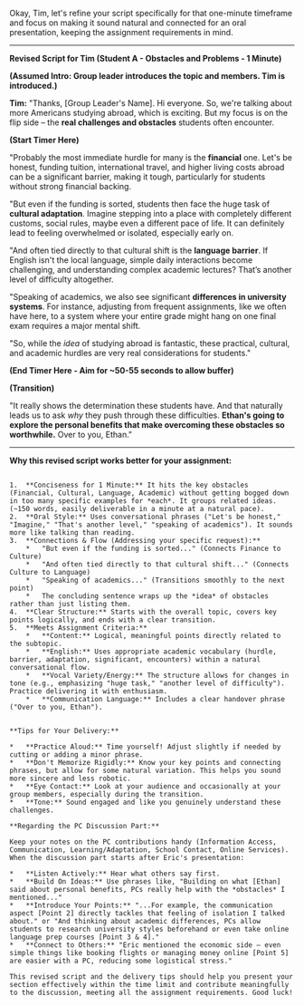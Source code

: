Okay, Tim, let's refine your script specifically for that one-minute timeframe and focus on making it sound natural and connected for an oral presentation, keeping the assignment requirements in mind.

---

**Revised Script for Tim (Student A - Obstacles and Problems - 1 Minute)**

**(Assumed Intro: Group leader introduces the topic and members. Tim is introduced.)**

**Tim:** "Thanks, [Group Leader's Name]. Hi everyone. So, we're talking about more Americans studying abroad, which is exciting. But my focus is on the flip side – the **real challenges and obstacles** students often encounter.

**(Start Timer Here)**

"Probably the most immediate hurdle for many is the **financial** one. Let's be honest, funding tuition, international travel, and higher living costs abroad can be a significant barrier, making it tough, particularly for students without strong financial backing.

"But even if the funding is sorted, students then face the huge task of **cultural adaptation**. Imagine stepping into a place with completely different customs, social rules, maybe even a different pace of life. It can definitely lead to feeling overwhelmed or isolated, especially early on.

"And often tied directly to that cultural shift is the **language barrier**. If English isn't the local language, simple daily interactions become challenging, and understanding complex academic lectures? That’s another level of difficulty altogether.

"Speaking of academics, we also see significant **differences in university systems**. For instance, adjusting from frequent assignments, like we often have here, to a system where your entire grade might hang on one final exam requires a major mental shift.

"So, while the *idea* of studying abroad is fantastic, these practical, cultural, and academic hurdles are very real considerations for students."

**(End Timer Here - Aim for ~50-55 seconds to allow buffer)**

**(Transition)**

"It really shows the determination these students have. And that naturally leads us to ask *why* they push through these difficulties. **Ethan's going to explore the personal benefits that make overcoming these obstacles so worthwhile.** Over to you, Ethan."

---

**Why this revised script works better for your assignment:**
```

1.  **Conciseness for 1 Minute:** It hits the key obstacles (Financial, Cultural, Language, Academic) without getting bogged down in too many specific examples for *each*. It groups related ideas. (~150 words, easily deliverable in a minute at a natural pace).
2.  **Oral Style:** Uses conversational phrases ("Let's be honest," "Imagine," "That's another level," "speaking of academics"). It sounds more like talking than reading.
3.  **Connections & Flow (Addressing your specific request):**
    *   "But even if the funding is sorted..." (Connects Finance to Culture)
    *   "And often tied directly to that cultural shift..." (Connects Culture to Language)
    *   "Speaking of academics..." (Transitions smoothly to the next point)
    *   The concluding sentence wraps up the *idea* of obstacles rather than just listing them.
4.  **Clear Structure:** Starts with the overall topic, covers key points logically, and ends with a clear transition.
5.  **Meets Assignment Criteria:**
    *   **Content:** Logical, meaningful points directly related to the subtopic.
    *   **English:** Uses appropriate academic vocabulary (hurdle, barrier, adaptation, significant, encounters) within a natural conversational flow.
    *   **Vocal Variety/Energy:** The structure allows for changes in tone (e.g., emphasizing "huge task," "another level of difficulty"). Practice delivering it with enthusiasm.
    *   **Communication Language:** Includes a clear handover phrase ("Over to you, Ethan").
```

```

**Tips for Your Delivery:**

*   **Practice Aloud:** Time yourself! Adjust slightly if needed by cutting or adding a minor phrase.
*   **Don't Memorize Rigidly:** Know your key points and connecting phrases, but allow for some natural variation. This helps you sound more sincere and less robotic.
*   **Eye Contact:** Look at your audience and occasionally at your group members, especially during the transition.
*   **Tone:** Sound engaged and like you genuinely understand these challenges.

**Regarding the PC Discussion Part:**

Keep your notes on the PC contributions handy (Information Access, Communication, Learning/Adaptation, School Contact, Online Services). When the discussion part starts after Eric's presentation:

*   **Listen Actively:** Hear what others say first.
*   **Build On Ideas:** Use phrases like, "Building on what [Ethan] said about personal benefits, PCs really help with the *obstacles* I mentioned..."
*   **Introduce Your Points:** "...For example, the communication aspect [Point 2] directly tackles that feeling of isolation I talked about." or "And thinking about academic differences, PCs allow students to research university styles beforehand or even take online language prep courses [Point 3 & 4]."
*   **Connect to Others:** "Eric mentioned the economic side – even simple things like booking flights or managing money online [Point 5] are easier with a PC, reducing some logistical stress."

This revised script and the delivery tips should help you present your section effectively within the time limit and contribute meaningfully to the discussion, meeting all the assignment requirements. Good luck!
```